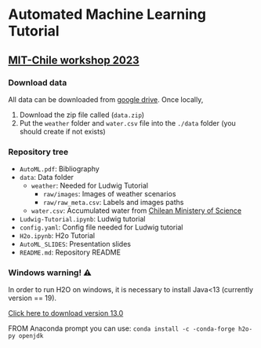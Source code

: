 # Automated Machine Learning Tutorial
## [MIT-Chile workshop 2023](https://sites.google.com/media.mit.edu/mit-chile-hcai-viz/2023-concepcion/student-cohort)


### Download data
All data can be downloaded from [google drive](https://drive.google.com/file/d/1Zzd2VvGQi3jMedu5zCts2cG6ZXEH37Mr/view?usp=sharing).
Once locally,
1. Download the zip file called (`data.zip`)
2. Put the `weather` folder and `water.csv` file into the `./data` folder (you should create if not exists)

### Repository tree
- `AutoML.pdf`: Bibliography   
- `data`: Data folder
  - `weather`: Needed for Ludwig Tutorial
    - `raw/images`: Images of weather scenarios
    - `raw/raw_meta.csv`: Labels and images paths
  - `water.csv`: Accumulated water from [Chilean Ministery of Science](https://github.com/MinCiencia/Datos-CambioClimatico/tree/main/output/agua24_dmc)       
- `Ludwig-Tutorial.ipynb`: Ludwig tutorial  
- `config.yaml`: Config file needed for Ludwig tutorial
- `H2o.ipynb`: H2o Tutorial  
-  `AutoML_SLIDES`: Presentation slides
- `README.md`: Repository README

### Windows warning! :warning:
In order to run H2O on windows, it is necessary to install Java<13 (currently version == 19). 

[Click here to download version 13.0](https://www.filehorse.com/es/descargar-java-development-kit-64/46499/descargar/)

FROM Anaconda prompt you can use: 
`conda install -c -conda-forge h2o-py openjdk`
